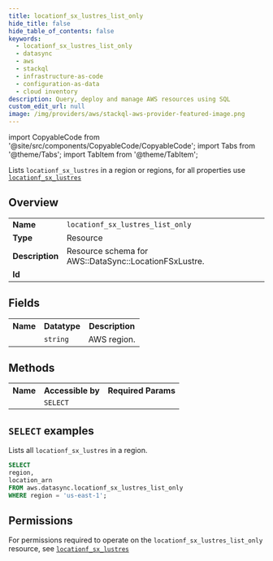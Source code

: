 ```yaml
---
title: locationf_sx_lustres_list_only
hide_title: false
hide_table_of_contents: false
keywords:
  - locationf_sx_lustres_list_only
  - datasync
  - aws
  - stackql
  - infrastructure-as-code
  - configuration-as-data
  - cloud inventory
description: Query, deploy and manage AWS resources using SQL
custom_edit_url: null
image: /img/providers/aws/stackql-aws-provider-featured-image.png
---
```


import CopyableCode from '@site/src/components/CopyableCode/CopyableCode';
import Tabs from '@theme/Tabs';
import TabItem from '@theme/TabItem';

Lists <code>locationf_sx_lustres</code> in a region or regions, for all properties use <a href="/providers/aws/serviceName/locationf_sx_lustres/"><code>locationf_sx_lustres</code></a>

## Overview
<table><tbody>
<tr><td><b>Name</b></td><td><code>locationf_sx_lustres_list_only</code></td></tr>
<tr><td><b>Type</b></td><td>Resource</td></tr>
<tr><td><b>Description</b></td><td>Resource schema for AWS::DataSync::LocationFSxLustre.</td></tr>
<tr><td><b>Id</b></td><td><CopyableCode code="aws.datasync.locationf_sx_lustres_list_only" /></td></tr>
</tbody></table>

## Fields
<table><tbody><tr><th>Name</th><th>Datatype</th><th>Description</th></tr><tr><td><CopyableCode code="region" /></td><td><code>string</code></td><td>AWS region.</td></tr>
</tbody></table>

## Methods

<table><tbody>
  <tr>
    <th>Name</th>
    <th>Accessible by</th>
    <th>Required Params</th>
  </tr>
  <tr>
    <td><CopyableCode code="list_resources" /></td>
    <td><code>SELECT</code></td>
    <td><CopyableCode code="region" /></td>
  </tr>
</tbody></table>

## `SELECT` examples
Lists all <code>locationf_sx_lustres</code> in a region.
```sql
SELECT
region,
location_arn
FROM aws.datasync.locationf_sx_lustres_list_only
WHERE region = 'us-east-1';
```


## Permissions

For permissions required to operate on the <code>locationf_sx_lustres_list_only</code> resource, see <a href="/providers/aws/datasync/locationf_sx_lustres/#permissions"><code>locationf_sx_lustres</code></a>


